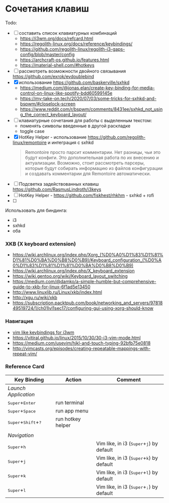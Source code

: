 # Сочетания клавиш

Todo:

- [ ] составить список клавиатурных комбинаций
  - https://i3wm.org/docs/refcard.html
  - https://regolith-linux.org/docs/reference/keybindings/
  - https://github.com/regolith-linux/regolith-i3-gaps-config/blob/master/config
  - https://archcraft-os.github.io/features.html
  - https://material-shell.com/#hotkeys
- [ ] рассмотреть возможности двойного связывания https://github.com/exrok/evdoublebind
- [x] использование https://github.com/baskerville/sxhkd
  - https://medium.com/@jonas.elan/create-key-binding-for-media-control-on-linux-like-spotify-bdd60599145e
  - https://my-take-on.tech/2020/07/03/some-tricks-for-sxhkd-and-bspwm/#closelock-screen
  - https://www.reddit.com/r/bspwm/comments/8431ee/sxhkd_not_using_the_correct_keyboard_layout/
- [ ] клавиатурные сочетания для работы с выделенным текстом:
  - поменять символы введенные в другой раскладке
  - toggle case
- [x] HotKey Helper - использование https://github.com/regolith-linux/remontoire и интеграция с sxhkd
  > Remontoire просто парсит комментарии. Нет разницы, чьи это будут конфиги. Это дополнительная работа по их внесению и
  > актуализации. Возможно, стоит рассмотреть парсеры, которые будут собирать информацию из файлов конфигурации и
  > создавать комментарии для Remontoire автоматически.
- [ ] Подсветка задействованных клавиш https://github.com/RasmusLindroth/i3keys
- [ ] HotKey Helper - https://github.com/fiskhest/rhkhm - sxhkd + rofi
- [ ]

Использовать для биндинга:

- i3
- sxhkd
- оба

### XKB (X keyboard extension)

- https://wiki.archlinux.org/index.php/Xorg_(%D0%A0%D1%83%D1%81%D1%81%D0%BA%D0%B8%D0%B9)/Keyboard_configuration_(%D0%A0%D1%83%D1%81%D1%81%D0%BA%D0%B8%D0%B9)
- https://wiki.archlinux.org/index.php/X_keyboard_extension
- https://wiki.gentoo.org/wiki/Keyboard_layout_switching
- https://medium.com/@damko/a-simple-humble-but-comprehensive-guide-to-xkb-for-linux-6f1ad5e13450
- http://www.linuxlib.ru/Linux/xkb/index.html
- http://xgu.ru/wiki/xkb
- https://subscription.packtpub.com/book/networking_and_servers/9781849519724/1/ch01lvl1sec17/configuring-gui-using-xorg-should-know

### Навигация

- [vim like keybindings for i3wm](https://github.com/michaelmrose/vi3)
- https://vitiral.github.io/linux/2015/10/30/30-i3-vim-mode.html
- https://medium.com/usevim/hjkl-and-touch-typing-92bfb75e0818
- http://vimcasts.org/episodes/creating-repeatable-mappings-with-repeat-vim/

### Reference Card

| Key Binding                                    | Action            | Comment                                                    |
| ---------------------------------------------- | ----------------- | ---------------------------------------------------------- |
| _Launch Application_                           |                   |                                                            |
| <kbd>Super</kbd>+<kbd>Enter</kbd>              | run terminal      |                                                            |
| <kbd>Super</kbd>+<kbd>Space</kbd>              | run app menu      |                                                            |
| <kbd>Super</kbd>+<kbd>Shift</kbd>+<kbd>?</kbd> | run hotkey helper |                                                            |
|                                                |                   |                                                            |
| _Navigation_                                   |                   |                                                            |
| <kbd>Super</kbd>+<kbd>h</kbd>                  |                   | Vim like, in i3 (<kbd>Super</kbd>+<kbd>j</kbd>) by default |
| <kbd>Super</kbd>+<kbd>j</kbd>                  |                   | Vim like, in i3 (<kbd>Super</kbd>+<kbd>k</kbd>) by default |
| <kbd>Super</kbd>+<kbd>k</kbd>                  |                   | Vim like, in i3 (<kbd>Super</kbd>+<kbd>l</kbd>) by default |
| <kbd>Super</kbd>+<kbd>l</kbd>                  |                   | Vim like, in i3 (<kbd>Super</kbd>+<kbd>;</kbd>) by default |
